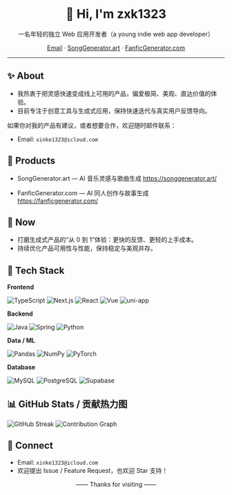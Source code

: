<div align="center">

# 👋 Hi, I'm zxk1323

一名年轻的独立 Web 应用开发者（a young indie web app developer）

[Email](mailto:xinke1323@icloud.com) · [SongGenerator.art](https://songgenerator.art/) · [FanficGenerator.com](https://fanficgenerator.com/)

</div>

---

## ✨ About

- 我热衷于把灵感快速变成线上可用的产品，偏爱极简、美观、直达价值的体验。
- 目前专注于创意工具与生成式应用，保持快速迭代与真实用户反馈导向。

如果你对我的产品有建议，或者想要合作，欢迎随时邮件联系：

- Email: `xinke1323@icloud.com`

## 🚀 Products

- SongGenerator.art — AI 音乐灵感与歌曲生成
  https://songgenerator.art/

- FanficGenerator.com — AI 同人创作与故事生成
  https://fanficgenerator.com/

## 🧭 Now

- 打磨生成式产品的“从 0 到 1”体验：更快的反馈、更轻的上手成本。
- 持续优化产品可用性与性能，保持稳定与美观并存。

## 🧰 Tech Stack

**Frontend**

![TypeScript](https://img.shields.io/badge/TypeScript-3178C6?logo=typescript&logoColor=fff)
![Next.js](https://img.shields.io/badge/Next.js-000000?logo=nextdotjs&logoColor=fff)
![React](https://img.shields.io/badge/React-61DAFB?logo=react&logoColor=000)
![Vue](https://img.shields.io/badge/Vue-42b883?logo=vuedotjs&logoColor=fff)
![uni-app](https://img.shields.io/badge/uni--app-2B9939?logoColor=fff)

**Backend**

![Java](https://img.shields.io/badge/Java-007396?logo=openjdk&logoColor=fff)
![Spring](https://img.shields.io/badge/Spring-6DB33F?logo=spring&logoColor=fff)
![Python](https://img.shields.io/badge/Python-3776AB?logo=python&logoColor=fff)

**Data / ML**

![Pandas](https://img.shields.io/badge/Pandas-150458?logo=pandas&logoColor=fff)
![NumPy](https://img.shields.io/badge/NumPy-013243?logo=numpy&logoColor=fff)
![PyTorch](https://img.shields.io/badge/PyTorch-EE4C2C?logo=pytorch&logoColor=fff)

**Database**

![MySQL](https://img.shields.io/badge/MySQL-4479A1?logo=mysql&logoColor=fff)
![PostgreSQL](https://img.shields.io/badge/PostgreSQL-4169E1?logo=postgresql&logoColor=fff)
![Supabase](https://img.shields.io/badge/Supabase-3ECF8E?logo=supabase&logoColor=000)

## 📊 GitHub Stats / 贡献热力图

<!-- Streak -->
<img src="https://streak-stats.demolab.com?user=zxk1323&theme=transparent&hide_border=true" alt="GitHub Streak" />

<!-- Activity Graph (Heatmap) -->
<img src="https://github-readme-activity-graph.vercel.app/graph?username=zxk1323&theme=github-compact&hide_border=true" alt="Contribution Graph" />

## 🤝 Connect

- Email: `xinke1323@icloud.com`
- 欢迎提出 Issue / Feature Request，也欢迎 Star 支持！

<div align="center">

—— Thanks for visiting ——

</div>
